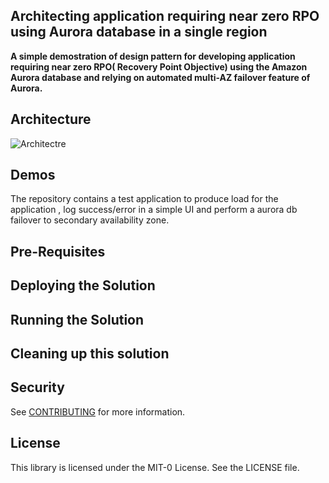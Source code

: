 
## Architecting application requiring near zero RPO using Aurora database in a single region

**A simple demostration of design pattern for developing application requiring near zero RPO( Recovery Point Objective) using the Amazon Aurora database and relying on automated multi-AZ failover feature of Aurora.**


## Architecture 

![Architectre](https://github.com/aws-solutions-library-samples/guidance-for-architecting-resilient-database-with-amazon-aurora-on-aws/assets/59451915/9d928de9-a3ba-40ac-994c-8c402b795071)




## Demos
The repository contains a test application to produce load for the application , log success/error   in a simple UI and perform a aurora db failover to secondary availability zone.

## Pre-Requisites


## Deploying the Solution 


## Running the Solution 


## Cleaning up this solution 




## Security

See [CONTRIBUTING](CONTRIBUTING.md#security-issue-notifications) for more information.

## License

This library is licensed under the MIT-0 License. See the LICENSE file.

